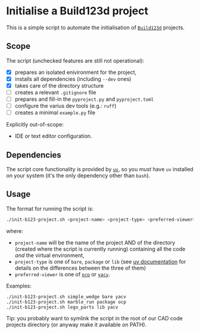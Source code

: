 # Initialise a Build123d project

This is a simple script to automate the initialisation of [`Build123d`](https://github.com/gumyr/build123d) projects.

## Scope
The script (unchecked features are still not operational):
- [x] prepares an isolated enivironment for the project,
- [x] installs all dependencies (including `--dev` ones)
- [x] takes care of the directory structure
- [ ] creates a relevant `.gitignore` file
- [ ] prepares and fill-in the `pyproject.py` and `pyproject.toml`
- [ ] configure the varius dev tools (e.g.: `ruff`)
- [ ] creates a minimal `example.py` file

Explicitly out-of-scope:
- IDE or text editor configuration.

## Dependencies
The script core functionality is provided by [`uv`](https://github.com/astral-sh/uv), so you _must_ have `uv` installed on your system (it's the only dependency other than `bash`).

## Usage
The format for running the script is:

```bash
./init-b123-project.sh <project-name> <project-type> <preferred-viewer>
```

where:
- `project-name` will be the name of the project AND of the directory (created where the script is currently running) containing all the code _and_ the virtual environment,
- `project-type` is one of `bare`, `package` or `lib` (see [uv documentation](https://docs.astral.sh/uv/concepts/projects/init/) for details on the differences between the three of them)
- `preferred-viewer` is one of [`ocp`](https://github.com/bernhard-42/vscode-ocp-cad-viewer) or [`yacv`](https://github.com/yeicor-3d/yet-another-cad-viewer).

Examples:
```
./init-b123-project.sh simple_wedge bare yacv
./init-b123-project.sh marble_run package ocp
./init-b123-project.sh lego_parts lib yacv
```

Tip: you probably want to symlink the script in the root of our CAD code projects directory (or anyway make it available on PATH).

